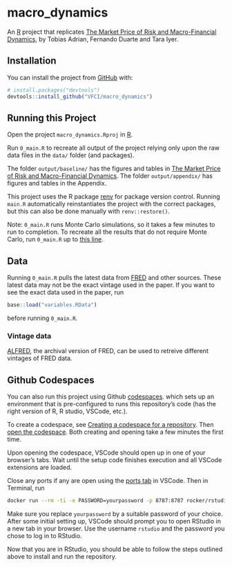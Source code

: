 
<!-- README.md is generated from README.Rmd. Please edit README.Rmd (this file) -->

# macro_dynamics

<!-- badges: start -->

<!-- badges: end -->

An [R](http://r-project.org) project that replicates [The Market Price
of Risk and Macro-Financial
Dynamics](https://drive.google.com/file/d/1Hr_lrsj5WpqpBeSySCgboDiox0azblID/view?usp=sharing),
by Tobias Adrian, Fernando Duarte and Tara Iyer.

## Installation

You can install the project from
[GitHub](https://github.com/VFCI/macro_dynamics) with:

``` r
# install.packages("devtools")
devtools::install_github("VFCI/macro_dynamics")
```

## Running this Project

Open the project `macro_dynamics.Rproj` in [R](http://r-project.org).

Run `0_main.R` to recreate all output of the project relying only upon
the raw data files in the `data/` folder (and packages).

The folder `output/baseline/` has the figures and tables in [The Market
Price of Risk and Macro-Financial
Dynamics](https://drive.google.com/file/d/1Hr_lrsj5WpqpBeSySCgboDiox0azblID/view?usp=sharing).
The folder `output/appendix/` has figures and tables in the Appendix.

This project uses the R package
[renv](https://rstudio.github.io/renv/articles/renv.html) for package
version control. Running `main.R` automatically reinstantiates the
project with the correct packages, but this can also be done manually
with `renv::restore()`.

Note: `0_main.R` runs Monte Carlo simulations, so it takes a few minutes
to run to completion. To recreate all the results that do not require
Monte Carlo, run `0_main.R` up to [this
line](https://github.com/VFCI/macro_dynamics/blob/e06107f35180c4d9e0cb92a1abe717f5ee30bece/0_main.R#L57).

## Data

Running `0_main.R` pulls the latest data from
[FRED](https://fred.stlouisfed.org) and other sources. These latest data
may not be the exact vintage used in the paper. If you want to see the
exact data used in the paper, run

``` r
base::load("variables.RData")
```

before running `0_main.R`.

### Vintage data

[ALFRED](https://alfred.stlouisfed.org), the archival version of FRED,
can be used to retreive different vintages of FRED data.

## Github Codespaces

You can also run this project using Github
[codespaces](https://github.com/features/codespaces). which sets up an
environment that is pre-configured to runs this repository’s code (has
the right version of R, R studio, VSCode, etc.).

To create a codespace, see [Creating a codespace for a
repository](https://docs.github.com/en/codespaces/developing-in-a-codespace/creating-a-codespace-for-a-repository).
Then [open the
codespace](https://docs.github.com/en/codespaces/developing-in-a-codespace/opening-an-existing-codespace).
Both creating and opening take a few minutes the first time.

Upon opening the codespace, VSCode should open up in one of your
browser’s tabs. Wait until the setup code finishes execution and all
VSCode extensions are loaded.

Close any ports if any are open using the [ports
tab](https://code.visualstudio.com/docs/editor/port-forwarding) in
VSCode. Then in Terminal, run

``` bash
docker run --rm -ti -e PASSWORD=yourpassword -p 8787:8787 rocker/rstudio
```

Make sure you replace `yourpassword` by a suitable password of your
choice. After some initial setting up, VSCode should prompt you to open
RStudio in a new tab in your browser. Use the username `rstudio` and the
password you chose to log in to RStudio.

Now that you are in RStudio, you should be able to follow the steps
outlined above to install and run the repository.
